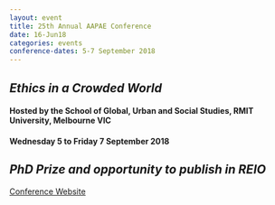 ```yaml
---
layout: event
title: 25th Annual AAPAE Conference
date: 16-Jun18
categories: events
conference-dates: 5-7 September 2018
---
```

## **_Ethics in a Crowded World_**

#### Hosted by the School of Global, Urban and Social Studies, RMIT University, Melbourne VIC

#### Wednesday 5 to Friday 7 September 2018

## **_PhD Prize and opportunity to publish in REIO_**

<a href="https://www.rmit.edu.au/events/all-events/conferences/2018/september/ethics-in-a-crowded-world"
title="Conference Website">Conference Website<a/>
